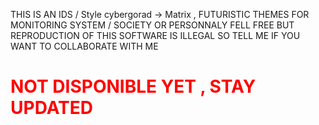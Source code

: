 THIS IS AN IDS / Style cybergorad -> Matrix , FUTURISTIC THEMES FOR MONITORING SYSTEM / SOCIETY OR PERSONNALY 
FELL FREE 
BUT REPRODUCTION OF THIS SOFTWARE IS ILLEGAL 
SO TELL ME IF YOU WANT TO COLLABORATE WITH ME

<h1 style="color:red">NOT DISPONIBLE YET , STAY UPDATED</h1>
